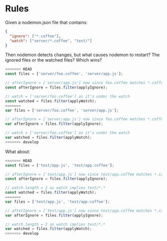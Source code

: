 # Rules

Given a nodemon.json file that contains:

```json
{
  "ignore": ["*.coffee"],
  "watch": ["server/*.coffee", "test/"]
}
```

Then nodemon detects changes, but what causes nodemon to restart? The ignored files or the watched files? Which wins?

```js
<<<<<<< HEAD
const files = ['server/foo.coffee', 'server/app.js'];

// afterIgnore = ['server/app.js'] now since foo.coffee matches *.coffee
const afterIgnore = files.filter(applyIgnore);

// watch = ['server/foo.coffee'] as it's under the watch
const watched = files.filter(applyWatch);
=======
var files = ['server/foo.coffee', 'server/app.js'];

// afterIgnore = ['server/app.js'] now since foo.coffee matches *.coffee
var afterIgnore = files.filter(applyIgnore);

// watch = ['server/foo.coffee'] as it's under the watch
var watched = files.filter(applyWatch);
>>>>>>> develop
```

What about:

```js
<<<<<<< HEAD
const files = ['test/app.js', 'test/app.coffee'];

// afterIgnore = ['test/app.js'] now since test/app.coffee matches *.coffee
const afterIgnore = files.filter(applyIgnore);

// watch.length = 2 as watch implies test/*.*
const watched = files.filter(applyWatch);
=======
var files = ['test/app.js', 'test/app.coffee'];

// afterIgnore = ['test/app.js'] now since test/app.coffee matches *.coffee
var afterIgnore = files.filter(applyIgnore);

// watch.length = 2 as watch implies test/*.*
var watched = files.filter(applyWatch);
>>>>>>> develop
```
